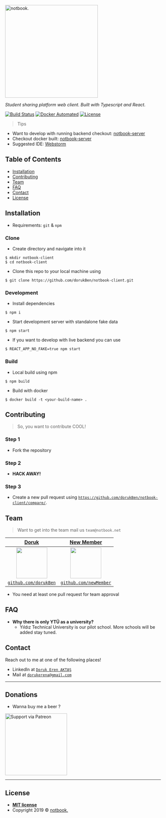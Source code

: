 <a href="http://notbook.net"><img width="300" src="https://i.ibb.co/BgKrd7q/notbook-logo.png" title="notbook." alt="notbook."></a>

<!-- [![notbook.](https://i.ibb.co/BgKrd7q/notbook-logo.png)](http://notbook.net) -->

*Student sharing platform web client. Built with Typescript and React.*

[![Build Status](https://travis-ci.com/dorukBen/notbook-client.svg?branch=master)](https://travis-ci.com/dorukBen/notbook-client)
[![Docker Automated](https://img.shields.io/docker/automated/jrottenberg/ffmpeg.svg)](https://hub.docker.com/r/dorukben/notbook-client)
[![License](http://img.shields.io/:license-mit-blue.svg?style=flat-square)](http://badges.mit-license.org)

> Tips

- Want to develop with running backend checkout: <a href="https://github.com/dorukBen/notbook-server">notbook-server<a/>
- Checkout docker built: <a href="https://hub.docker.com/r/dorukben/notbook-client">notbook-server<a/>
- Suggested IDE: <a href="https://www.jetbrains.com/webstorm/">Webstorm<a/>

## Table of Contents
- [Installation](#installation)
- [Contributing](#contributing)
- [Team](#team)
- [FAQ](#faq)
- [Contact](#contact)
- [License](#license)

## Installation
- Requirements: `git` & `npm`

### Clone
- Create directory and navigate into it
```shell
$ mkdir notbook-client
$ cd notbook-client
```
- Clone this repo to your local machine using
```shell
$ git clone https://github.com/dorukBen/notbook-client.git
```

### Development
- Install dependencies
```shell
$ npm i
```

- Start development server with standalone fake data
```shell
$ npm start
```

- If you want to develop with live backend you can use
```shell
$ REACT_APP_NO_FAKE=true npm start
```

### Build
- Local build using npm
```shell
$ npm build
```

- Build with docker
```shell
$ docker build -t <your-build-name> .
```

## Contributing
> So, you want to contribute COOL!

### Step 1

- Fork the repository

### Step 2
- **HACK AWAY!**

### Step 3
- Create a new pull request using <a href="https://github.com/dorukBen/notbook-client/compare/" target="_blank">`https://github.com/dorukBen/notbook-client/compare/`</a>.

## Team
> Want to get into the team mail us `team@notbook.net`


| <a href="https://github.com/dorukBen" target="_blank">**Doruk**</a> | <a href="" target="_blank">**New Member**</a> | 
| :---------------------------------------------------------------: | :---------------------------------------------------------------: |
| <img width="100" src="https://avatars2.githubusercontent.com/u/20422563?s=400"/> | <img width="100" src=""/> |
| <a href="https://github.com/dorukBen" target="_blank">`github.com/dorukBen`</a> | <a href="" target="_blank">`github.com/newMember`</a> |

- You need at least one pull request for team approval

## FAQ
- **Why there is only YTÜ as a university?**
    - Yıldız Technical University is our pilot school. More schools will be added stay tuned.
    
## Contact
Reach out to me at one of the following places!

- LinkedIn at <a href="www.linkedin.com/in/doruk-eren-aktaş" target="_blank">`Doruk Eren AKTAŞ`</a>
- Mail at <a href="mailto:dorukerena@gmail.com?Subject=Hello" target="_blank">`dorukerena@gmail.com`</a>

---

## Donations
- Wanna buy me a beer ?

<a href="https://www.patreon.com/notbook"><img width="200" alt="Support via Patreon" src="https://c5.patreon.com/external/logo/become_a_patron_button@2x.png"><a/>

---

## License
- **[MIT license](http://opensource.org/licenses/mit-license.php)**
- Copyright 2019 © <a href="http://notbook.net" target="_blank">notbook.</a>
